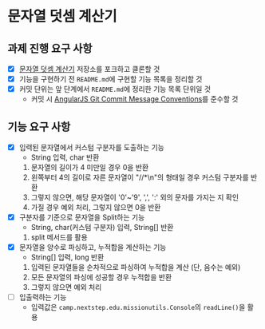 # 문자열 덧셈 계산기

## 과제 진행 요구 사항

- [x] [문자열 덧셈 계산기](https://github.com/woowacourse-precourse/java-calculator-7)  저장소를 포크하고 클론할 것
- [x] 기능을 구현하기 전  `README.md`에 구현할 기능 목록을 정리할 것
- [x] 커밋 단위는 앞 단계에서  `README.md`에 정리한 기능 목록 단위일 것
	- 커밋 시 [AngularJS Git Commit Message Conventions](https://gist.github.com/stephenparish/9941e89d80e2bc58a153)를 준수할 것

## 기능 요구 사항

- [x] 입력된 문자열에서 커스텀 구분자를 도출하는 기능
	- String 입력, char 반환
	1. 문자열의 길이가 4 미만일 경우 0을 반환
	2. 왼쪽부터 4의 길이로 자른 문자열이 "//*\n"의 형태일 경우 커스텀 구분자를 반환
	3. 그렇지 않으면, 해당 문자열이 '0'~'9', ',', ':' 외의 문자를 가지는 지 확인
	4. 가질 경우 예외 처리, 그렇지 않으면 0을 반환
- [x] 구분자를 기준으로 문자열을 Split하는 기능
	- String, char(커스텀 구분자) 입력, String[] 반환
	1. split 메서드를 활용
- [x] 문자열을 양수로 파싱하고, 누적합을 계산하는 기능
	- String[] 입력, long 반환
	1. 입력된 문자열들을 순차적으로 파싱하여 누적합을 계산 (단, 음수는 예외)
	2. 모든 문자열의 파싱에 성공할 경우 누적합을 반환
	3. 그렇지 않으면 예외 처리
- [ ]  입출력하는 기능
	- 입력값은 `camp.nextstep.edu.missionutils.Console`의 `readLine()`을 활용